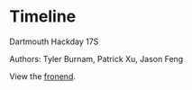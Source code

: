 # Timeline
Dartmouth Hackday 17S

Authors: Tyler Burnam, Patrick Xu, Jason Feng

View the [fronend](https://github.com/jason-feng/timeline-frontend).
